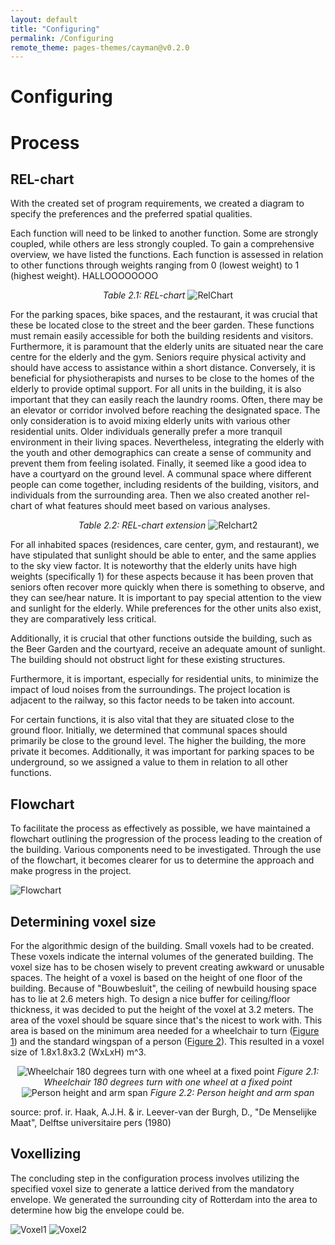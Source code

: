 ```yaml
---
layout: default
title: "Configuring"
permalink: /Configuring
remote_theme: pages-themes/cayman@v0.2.0
---
```


# Configuring 
# Process

## REL-chart

With the created set of program requirements, we created a diagram to specify the preferences and the preferred spatial qualities.

Each function will need to be linked to another function. Some are strongly coupled, while others are less strongly coupled. To gain a comprehensive overview, we have listed the functions. Each function is assessed in relation to other functions through weights ranging from 0 (lowest weight) to 1 (highest weight). HALLOOOOOOOO

<div align="center">
  <em>Table 2.1: REL-chart</em>
  <img src="assets/RelChart.png" alt="RelChart">
</div>

For the parking spaces, bike spaces, and the restaurant, it was crucial that these be located close to the street and the beer garden. These functions must remain easily accessible for both the building residents and visitors. 
Furthermore, it is paramount that the elderly units are situated near the care centre for the elderly and the gym. Seniors require physical activity and should have access to assistance within a short distance. Conversely, it is beneficial for physiotherapists and nurses to be close to the homes of the elderly to provide optimal support. 
For all units in the building, it is also important that they can easily reach the laundry rooms. Often, there may be an elevator or corridor involved before reaching the designated space. The only consideration is to avoid mixing elderly units with various other residential units. Older individuals generally prefer a more tranquil environment in their living spaces. Nevertheless, integrating the elderly with the youth and other demographics can create a sense of community and prevent them from feeling isolated. 
Finally, it seemed like a good idea to have a courtyard on the ground level. A communal space where different people can come together, including residents of the building, visitors, and individuals from the surrounding area. 
Then we also created another rel-chart of what features should meet based on various analyses.

<div align="center">
  <em>Table 2.2: REL-chart extension</em>
  <img src="assets/Relchart2.png" alt="Relchart2">
</div>

For all inhabited spaces (residences, care center, gym, and restaurant), we have stipulated that sunlight should be able to enter, and the same applies to the sky view factor. It is noteworthy that the elderly units have high weights (specifically 1) for these aspects because it has been proven that seniors often recover more quickly when there is something to observe, and they can see/hear nature. It is important to pay special attention to the view and sunlight for the elderly. While preferences for the other units also exist, they are comparatively less critical. 

Additionally, it is crucial that other functions outside the building, such as the Beer Garden and the courtyard, receive an adequate amount of sunlight. The building should not obstruct light for these existing structures. 

Furthermore, it is important, especially for residential units, to minimize the impact of loud noises from the surroundings. The project location is adjacent to the railway, so this factor needs to be taken into account. 

For certain functions, it is also vital that they are situated close to the ground floor. Initially, we determined that communal spaces should primarily be close to the ground level. The higher the building, the more private it becomes. Additionally, it was important for parking spaces to be underground, so we assigned a value to them in relation to all other functions. 

## Flowchart 

To facilitate the process as effectively as possible, we have maintained a flowchart outlining the progression of the process leading to the creation of the building. Various components need to be investigated. Through the use of the flowchart, it becomes clearer for us to determine the approach and make progress in the project. 

![Flowchart](assets/Flowchart.jpg)

## Determining voxel size 

For the algorithmic design of the building. Small voxels had to be created. These voxels indicate the internal volumes of the generated building. The voxel size has to be chosen wisely to prevent creating awkward or unusable spaces. The height of a voxel is based on the height of one floor of the building. Because of "Bouwbesluit", the ceiling of newbuild housing space has to lie at 2.6 meters high. To design a nice buffer for ceiling/floor thickness, it was decided to put the height of the voxel at 3.2 meters. The area of the voxel should be square since that's the nicest to work with. This area is based on the minimum area needed for a wheelchair to turn ([Figure 1](#wheelchair-turn)) and the standard wingspan of a person ([Figure 2](#Person-size)). This resulted in a voxel size of 1.8x1.8x3.2 (WxLxH) m^3.

<div align="center">
  <img src="https://github.com/CSFAlliance/csfalliance.github.io/assets/93916885/423155a7-9e08-46ef-bafa-203f8e75ff69" alt="Wheelchair 180 degrees turn with one wheel at a fixed point">
  <em>Figure 2.1: Wheelchair 180 degrees turn with one wheel at a fixed point</em>
</div>

<div align="center">
  <img src="https://github.com/CSFAlliance/csfalliance.github.io/assets/93916885/c659e5df-4efd-4539-b298-9f37dfe98c6a" alt="Person height and arm span">
  <em>Figure 2.2: Person height and arm span</em>
</div>

source: prof. ir. Haak, A.J.H. & ir. Leever-van der Burgh, D., "De Menselijke Maat", Delftse universitaire pers (1980)

## Voxellizing 

The concluding step in the configuration process involves utilizing the specified voxel size to generate a lattice derived from the mandatory envelope. We generated the surrounding city of Rotterdam into the area to determine how big the envelope could be. 

![Voxel1](voxel1.jpg)
![Voxel2](Voxel2.jpg)




